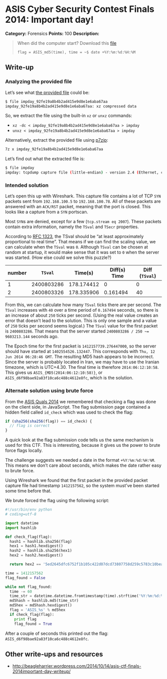 # ASIS Cyber Security Contest Finals 2014: Important day!

**Category:** Forensics
**Points:** 100
**Description:**

> When did the computer start? Download this [file](impday_92fe19a8b4b2ad415e9d8e1e6aba67aa)
>
> `flag = ASIS_md5(time), time = ~$ date +%Y:%m:%d:%H:%M`

## Write-up

### Analyzing the provided file

Let’s see what [the provided file](impday_92fe19a8b4b2ad415e9d8e1e6aba67aa) could be:

```bash
$ file impday_92fe19a8b4b2ad415e9d8e1e6aba67aa
impday_92fe19a8b4b2ad415e9d8e1e6aba67aa: xz compressed data
```

So, we extract the file using the built-in `xz` or `unxz` commands:

* `xz -dc < impday_92fe19a8b4b2ad415e9d8e1e6aba67aa > impday`
* `unxz < impday_92fe19a8b4b2ad415e9d8e1e6aba67aa > impday`

Alternatively, extract the provided file using [p7zip](http://p7zip.sourceforge.net/):

```bash
7z x impday_92fe19a8b4b2ad415e9d8e1e6aba67aa
```

Let’s find out what the extracted file is:

```bash
$ file impday
impday: tcpdump capture file (little-endian) - version 2.4 (Ethernet, capture length 1514)
```

### Intended solution

Let’s open this up with Wireshark. This capture file contains a lot of TCP `SYN` packets sent from `192.168.100.5` to `192.168.100.78`. All of these packets are answered with an `ACK/RST` packet, meaning that the port is closed. This looks like a capture from a `SYN` portscan.

Most `SYN`s are denied, except for a few (`tcp.stream eq 2007`). These packets contain extra information, namely the `TSval` and `TSecr` properties.

According to [RFC 1323](http://tools.ietf.org/html/rfc1323), the TSval should be “at least approximately proportional to real time”. That means if we can find the scaling value, we can calculate when the `TSval` was `0`. Although `TSval` can be chosen at random at startup, it would make sense that it was set to `0` when the server was started. (How else could we solve this puzzle?)

| number | `TSval`    | Time(s)    | Diff(s) Time | Diff (`TSval`) |
|--------|------------|------------|--------------|----------------|
| 1      | 2400803286 | 178.174412 | 0            |  0             |
| 2      | 2400803326 | 178.335906 | 0.161494     |  40            |

From this, we can calculate how many `TSval` ticks there are per second. The `TSval` increases with `40` over a time period of `0.167494` seconds, so there is an increase of about `250` ticks per second. (Using the real value creates an error that doesn’t lead to the solution. This is only one sample and a value of `250` ticks per second seems logical.) The `TSval` value for the first packet is `2400803286`. That means that the server started `2400803286 / 250 ~= 9603213.144` seconds ago.

The Epoch time for the first packet is `1412157739.276447000`, so the server should have started at `1402554526.132447`. This corresponds with `Thu, 12 Jun 2014 06:28:46 GMT`. The resulting MD5 hash appears to be incorrect. Since the server is probably located in Iran, we may have to use the Iranian timezone, which is UTC+4.30. The final time is therefore `2014:06:12:10:58`. This gives us `ASIS_{MD5(2014:06:12:10:58)}`, or `ASIS_d6f98bae92a83f10ca6c488c4612e8fc`, which is the solution.

### Alternate solution using brute force

From the [ASIS Quals 2014](https://github.com/ctfs/write-ups/tree/master/asis-ctf-quals-2014#readme) we remembered that checking a flag was done on the client side, in JavaScript. The flag submission page contained a hidden field called `id_check` which was used to check the flag:

```js
if (sha256(sha256(flag)) == id_check) {
  // flag is correct
}
```

A quick look at the flag submission code tells us the same mechanism is used for this CTF. This is interesting, because it gives us the power to brute force flags locally.

The challenge suggests we needed a date in the format `+%Y:%m:%d:%H:%M`. This means we don’t care about seconds, which makes the date rather easy to brute force.

Using Wireshark we found that the first packet in the provided packet capture file had timestamp `1412157562`, so the system must’ve been started some time before that.

We brute forced the flag using the following script:

```python
#!/usr/bin/env python
# coding=utf-8

import datetime
import hashlib

def check_flag(flag):
  hash1 = hashlib.sha256(flag)
  hex1 = hash1.hexdigest()
  hash2 = hashlib.sha256(hex1)
  hex2 = hash2.hexdigest()

  return hex2 == '5ed2645dfc6752f1b105c422d07dcd73807758d259c5783c10bea8b0426b77df'

time = 1412157562
flag_found = False

while not flag_found:
  time -= 60
  time_str = datetime.datetime.fromtimestamp(time).strftime('%Y:%m:%d:%H:%M')
  md5hash = hashlib.md5(time_str)
  md5hex = md5hash.hexdigest()
  flag = 'ASIS_%s' % md5hex
  if check_flag(flag):
    print flag
    flag_found = True
```

After a couple of seconds this printed out the flag: `ASIS_d6f98bae92a83f10ca6c488c4612e8fc`.

## Other write-ups and resources

* <http://beagleharrier.wordpress.com/2014/10/14/asis-ctf-finals-2014important-day-writeup/>
